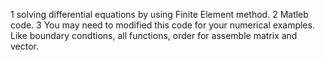 1 solving differential equations by using Finite Element method.
2 Matleb code.
3 You may need to modified this code for your numerical examples. Like boundary condtions, all functions, order for assemble matrix and vector.

